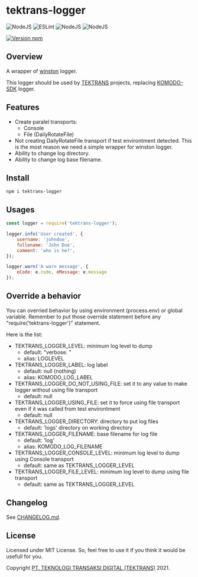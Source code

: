# tektrans-logger


![NodeJS](https://img.shields.io/badge/node.js-6DA55F?style=for-the-badge&logo=node.js&logoColor=white)
![ESLint](https://img.shields.io/badge/ESLint-4B3263?style=for-the-badge&logo=eslint&logoColor=white)
![NodeJS](https://img.shields.io/badge/TEKTRANS-maroon?style=for-the-badge)
![NodeJS](https://img.shields.io/badge/WINSTON-gray?style=for-the-badge)

[![Version npm](https://img.shields.io/npm/v/tektrans-logger.svg?style=flat-square)](https://www.npmjs.com/package/tektrans-logger)

## Overview
A wrapper of [winston](https://github.com/winstonjs/winston) logger.

This logger should be used by [TEKTRANS](https://tektrans.id) projects,
replacing [KOMODO-SDK](https://gitlab.kodesumber.com/komodo/komodo-sdk) logger.

## Features
* Create paralel transports:
  * Console
  * File (DailyRotateFile)
* Not creating DailyRotateFile transport if test environtment detected.
  This is the most reason we need a simple wrapper for winston logger.
* Ability to change log directory.
* Ability to change log base filename.

## Install
```
npm i tektrans-logger
```

## Usages
```javascript
const logger = require('tektrans-logger');

logger.info('User created', {
    username: 'johndoe',
    fullename: 'John Doe',
    comment: 'who is he?',
});

logger.warn('A warn message', {
    eCode: e.code, eMessage: e.message
});
```

## Override a behavior
You can overried behavior by using environment (process.env) or global variable.
Remember to put those override statement before any "require('tektrans-logger')"
statement.

Here is the list:
* TEKTRANS_LOGGER_LEVEL: minimum log level to dump
  * default: "verbose. "
  * alias: LOGLEVEL
* TEKTRANS_LOGGER_LABEL: log label
  * default: null (nothing)
  * alias: KOMODO_LOG_LABEL
* TEKTRANS_LOGGER_DO_NOT_USING_FILE: set it to any value to make logger without
  using file transport
  * default: null
* TEKTRANS_LOGGER_USING_FILE: set it to force using file transport even if it
  was called from test environtment
  * default: null
* TEKTRANS_LOGGER_DIRECTORY: directory to put log files
  * default: 'logs' directory on working directory
* TEKTRANS_LOGGER_FILENAME: base filename for log file
  * default: 'log'
  * alias: KOMODO_LOG_FILENAME
* TEKTRANS_LOGGER_CONSOLE_LEVEL: minimum log level to dump using Console transport
  * default: same as TEKTRANS_LOGGER_LEVEL
* TEKTRANS_LOGGER_FILE_LEVEL: minimum log level to dump using file transport
  * default: same as TEKTRANS_LOGGER_LEVEL

## Changelog
See [CHANGELOG.md](./CHANGELOG.md).

## License
Licensed under MIT License. So, feel free to use it if you think it would be
usefull for you.

Copyright [PT. TEKNOLOGI TRANSAKSI DIGITAL (TEKTRANS)](https://tektrans.id) 2021.
